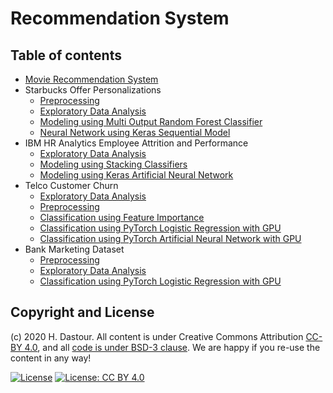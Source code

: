 # Recommendation System

## Table of contents

* [Movie Recommendation System](Movie_Recommendation_System.ipynb)
* Starbucks Offer Personalizations
	* [Preprocessing](Starbucks_Offer_Personalizations_Preprocessing.ipynb)
	* [Exploratory Data Analysis](Starbucks_Offer_Personalizations_EDA.ipynb)
	* [Modeling using Multi Output Random Forest Classifier](Starbucks_Offer_Personalizations_using_MultiOutputRFC.ipynb)
	* [Neural Network using Keras Sequential Model](Starbucks_Offer_Personalizations_using_Keras_ANN.ipynb)
* IBM HR Analytics Employee Attrition and Performance
	* [Exploratory Data Analysis](IBM_HR_Analytics_EDA.ipynb)
	* [Modeling using Stacking Classifiers](IBM_HR_Analytics_Modeling_using_Stacking_Classifiers.ipynb)
	* [Modeling using Keras Artificial Neural Network](IBM_HR_Analytics_Modeling_using_ANN.ipynb)
* Telco Customer Churn
	* [Exploratory Data Analysis](Telco_Customer_Churn_EDA.ipynb)
	* [Preprocessing](Telco_Customer_Churn_Classification_Preprocessing.ipynb)
	* [Classification using Feature Importance](Telco_Customer_Churn_Classification_using_Feature_Importance.ipynb)
	* [Classification using PyTorch Logistic Regression with GPU](Telco_Customer_Churn_Classification_with_PyTorch_Logistic_Regression.ipynb)
	* [Classification using PyTorch Artificial Neural Network with GPU](Telco_Customer_Churn_Classification_with_PyTorch_ANN.ipynb)
* Bank Marketing Dataset
	* [Preprocessing](Bank_Marketing_Preprocessing.ipynb)
	* [Exploratory Data Analysis](Bank_Marketing_EDA.ipynb)
	* [Classification using PyTorch Logistic Regression with GPU](Bank_Marketing_Modeling_using_PyTorch_Logistic_Regression.ipynb)

## Copyright and License

(c) 2020 H. Dastour. All content is under Creative Commons Attribution [CC-BY 4.0](https://creativecommons.org/licenses/by/4.0/legalcode.txt), and all [code is under BSD-3 clause](https://github.com/engineersCode/EngComp/blob/master/LICENSE). We are happy if you re-use the content in any way!

[![License](https://img.shields.io/badge/License-BSD%203--Clause-blue.svg)](https://opensource.org/licenses/BSD-3-Clause) [![License: CC BY 4.0](https://img.shields.io/badge/License-CC%20BY%204.0-lightgrey.svg)](https://creativecommons.org/licenses/by/4.0/)
